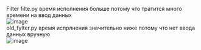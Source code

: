 Filter
filte.py время исполнения больше потому что тратится много времени на ввод данных  
![image](https://user-images.githubusercontent.com/72296553/142731442-79c28a5c-3c68-4e70-864c-df080cb8bafd.png)  
old_fylter.py время испрлнения значительно ниже потому что нет ввода данных вручную  
![image](https://user-images.githubusercontent.com/72296553/142731620-7b72b5e4-24a5-43e2-b657-8db7bc1b0813.png)  
